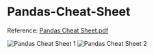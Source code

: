 # Pandas-Cheat-Sheet

Reference: [Pandas Cheat Sheet.pdf](https://pandas.pydata.org/Pandas_Cheat_Sheet.pdf)

![Pandas Cheat Sheet 1](/pandas/src/Pandas_Cheat_Sheet_1.jpg)
![Pandas Cheat Sheet 2](/pandas/src/Pandas_Cheat_Sheet_2.jpg)